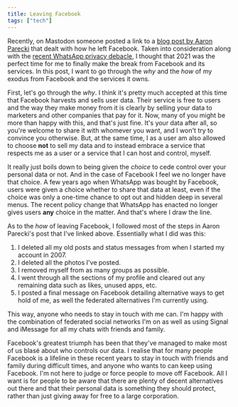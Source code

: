 ```yaml
---
title: Leaving Facebook
tags: ["tech"]
---
```

Recently, on Mastodon someone posted a link to a [blog post by Aaron Parecki](https://aaronparecki.com/2020/06/14/14/how-to-leave-facebook) that dealt with how he left Facebook. Taken into consideration along with the [recent WhatsApp privacy debacle](https://arstechnica.com/tech-policy/2021/01/whatsapp-users-must-share-their-data-with-facebook-or-stop-using-the-app/), I thought that 2021 was the perfect time for me to finally make the break from Facebook and its services. In this post, I want to go through the *why* and the *how* of my exodus from Facebook and the services it owns.

First, let's go through the *why*. I think it's pretty much accepted at this time that Facebook harvests and sells user data. Their service is free to users and the way they make money from it is clearly by selling your data to marketers and other companies that pay for it. Now, many of you might be more than happy with this, and that's just fine. It's your data after all, so you're welcome to share it with whomever you want, and I won't try to convince you otherwise. But, at the same time, I as a user am also allowed to choose **not** to sell my data and to instead embrace a service that respects me as a user or a service that I can host and control, myself.

It really just boils down to being given the *choice* to cede control over your personal data or not. And in the case of Facebook I feel we no longer have that choice. A few years ago when WhatsApp was bought by Facebook, users were given a choice whether to share that data at least, even if the choice was only a one-time chance to opt out and hidden deep in several menus. The recent policy change that WhatsApp has enacted no longer gives users **any** choice in the matter. And that's where I draw the line.

As to the *how* of leaving Facebook, I followed most of the steps in Aaron Parecki's post that I've linked above. Essentially what I did was this:

1. I deleted all my old posts and status messages from when I started my account in 2007.
2. I deleted all the photos I've posted.
3. I removed myself from as many groups as possible.
4. I went through all the sections of my profile and cleared out any remaining data such as likes, unused apps, etc.
5. I posted a final message on Facebook detailing alternative ways to get hold of me, as well the federated alternatives I'm currently using.

This way, anyone who needs to stay in touch with me can. I'm happy with the combination of federated social networks I'm on as well as using Signal and iMessage for all my chats with friends and family.

Facebook's greatest triumph has been that they've managed to make most of us blasé about who controls our data. I realise that for many people Facebook is a lifeline in these recent years to stay in touch with friends and family during difficult times, and anyone who wants to can keep using Facebook. I'm not here to judge or force people to move off Facebook. All I want is for people to be aware that there are plenty of decent alternatives out there and that their personal data is something they should protect, rather than just giving away for free to a large corporation.